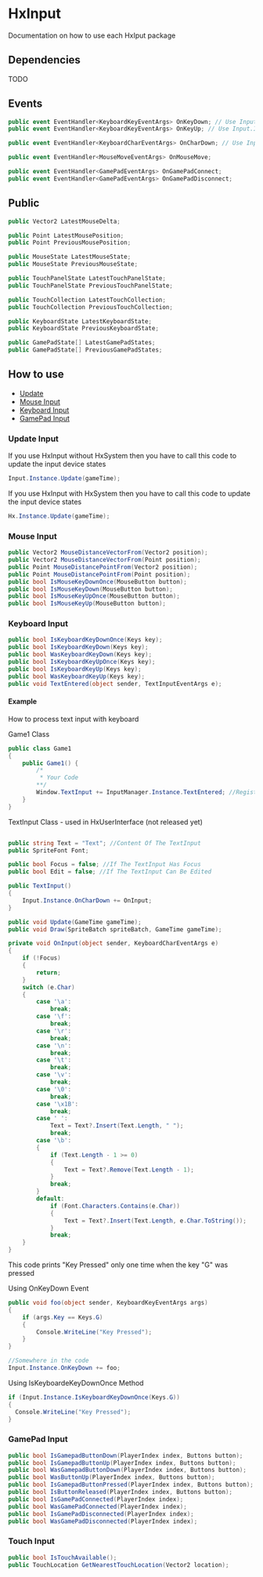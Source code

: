 # HxInput
Documentation on how to use each HxIput package

## Dependencies
TODO

## Events
```csharp
public event EventHandler<KeyboardKeyEventArgs> OnKeyDown; // Use Input.Instance.EnableTriggerKeyboardKeyEvents = true; otherwise event wont be invoked
public event EventHandler<KeyboardKeyEventArgs> OnKeyUp; // Use Input.Instance.EnableTriggerKeyboardKeyEvents = true; otherwise event wont be invoked

public event EventHandler<KeyboardCharEventArgs> OnCharDown; // Use Input.Instance.EnableTriggerKeyboardKeyEvents = true; otherwise event wont be invoked

public event EventHandler<MouseMoveEventArgs> OnMouseMove;

public event EventHandler<GamePadEventArgs> OnGamePadConnect;
public event EventHandler<GamePadEventArgs> OnGamePadDisconnect;
```

## Public
```csharp
public Vector2 LatestMouseDelta;

public Point LatestMousePosition;
public Point PreviousMousePosition;

public MouseState LatestMouseState;
public MouseState PreviousMouseState;

public TouchPanelState LatestTouchPanelState;
public TouchPanelState PreviousTouchPanelState;

public TouchCollection LatestTouchCollection;
public TouchCollection PreviousTouchCollection;

public KeyboardState LatestKeyboardState;
public KeyboardState PreviousKeyboardState;

public GamePadState[] LatestGamePadStates;
public GamePadState[] PreviousGamePadStates;
```

## How to use
- [Update](#update-input)
- [Mouse Input](#mouse-input)
- [Keyboard Input](#keyboard-input)
- [GamePad Input](#gamepad-input)


### Update Input 
If you use HxInput without HxSystem then you have to call this code to update the input device states
```csharp
Input.Instance.Update(gameTime);
```

If you use HxInput with HxSystem then you have to call this code to update the input device states
```csharp
Hx.Instance.Update(gameTime);
```

### Mouse Input

```csharp
public Vector2 MouseDistanceVectorFrom(Vector2 position);
public Vector2 MouseDistanceVectorFrom(Point position);
public Point MouseDistancePointFrom(Vector2 position);
public Point MouseDistancePointFrom(Point position);
public bool IsMouseKeyDownOnce(MouseButton button);
public bool IsMouseKeyDown(MouseButton button);
public bool IsMouseKeyUpOnce(MouseButton button);
public bool IsMouseKeyUp(MouseButton button);
```

### Keyboard Input

```csharp
public bool IsKeyboardKeyDownOnce(Keys key);
public bool IsKeyboardKeyDown(Keys key);
public bool WasKeyboardKeyDown(Keys key);
public bool IsKeyboardKeyUpOnce(Keys key);
public bool IsKeyboardKeyUp(Keys key);
public bool WasKeyboardKeyUp(Keys key);
public void TextEntered(object sender, TextInputEventArgs e);
```

#### Example
How to process text input with keyboard


Game1 Class
```csharp
public class Game1
{
    public Game1() {
        /*
         * Your Code
        **/
        Window.TextInput += InputManager.Instance.TextEntered; //Registers Methode To TextInput Event
    }
}
```

TextInput Class - used in HxUserInterface (not released yet)
```csharp

public string Text = "Text"; //Content Of The TextInput
public SpriteFont Font;

public bool Focus = false; //If The TextInput Has Focus
public bool Edit = false; //If The TextInput Can Be Edited

public TextInput()
{
    Input.Instance.OnCharDown += OnInput;
}

public void Update(GameTime gameTime);
public void Draw(SpriteBatch spriteBatch, GameTime gameTime);

private void OnInput(object sender, KeyboardCharEventArgs e)
{
    if (!Focus)
    {
        return;
    }
    switch (e.Char)
    {
        case '\a':
            break;
        case '\f':
            break;
        case '\r':
            break;
        case '\n':
            break;
        case '\t':
            break;
        case '\v':
            break;
        case '\0':
            break;
        case '\x1B':
            break;
        case ' ':
            Text = Text?.Insert(Text.Length, " ");
            break;
        case '\b':
        {
            if (Text.Length - 1 >= 0)
            {
                Text = Text?.Remove(Text.Length - 1);
            }
            break;
        }
        default:
            if (Font.Characters.Contains(e.Char))
            {
                Text = Text?.Insert(Text.Length, e.Char.ToString());
            }
            break;
    }
}
````


This code prints "Key Pressed" only one time when the key "G" was pressed

Using OnKeyDown Event
```csharp
public void foo(object sender, KeyboardKeyEventArgs args)
{
    if (args.Key == Keys.G)
    {
        Console.WriteLine("Key Pressed");
    }
}

//Somewhere in the code
Input.Instance.OnKeyDown += foo;
```

Using IsKeyboardeKeyDownOnce Method
```csharp
if (Input.Instance.IsKeyboardKeyDownOnce(Keys.G))
{
  Console.WriteLine("Key Pressed");
}
```

### GamePad Input

```csharp
public bool IsGamepadButtonDown(PlayerIndex index, Buttons button);
public bool IsGamepadButtonUp(PlayerIndex index, Buttons button);
public bool WasGamepadButtonDown(PlayerIndex index, Buttons button);
public bool WasButtonUp(PlayerIndex index, Buttons button);
public bool IsGamepadButtonPressed(PlayerIndex index, Buttons button);
public bool IsButtonReleased(PlayerIndex index, Buttons button);
public bool IsGamePadConnected(PlayerIndex index);
public bool WasGamePadConnected(PlayerIndex index);
public bool IsGamePadDisconnected(PlayerIndex index);
public bool WasGamePadDisconnected(PlayerIndex index);
```

### Touch Input

```csharp
public bool IsTouchAvailable();
public TouchLocation GetNearestTouchLocation(Vector2 location);
```
